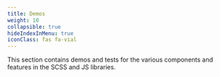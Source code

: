 ```yaml
---
title: Demos
weight: 10
collapsible: true
hideIndexInMenu: true
iconClass: fas fa-vial
---
```


This section contains demos and tests for the various components and features in the SCSS and JS libraries.